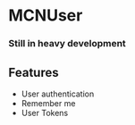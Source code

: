 # MCNUser

### Still in heavy development

## Features
* User authentication
* Remember me
* User Tokens

